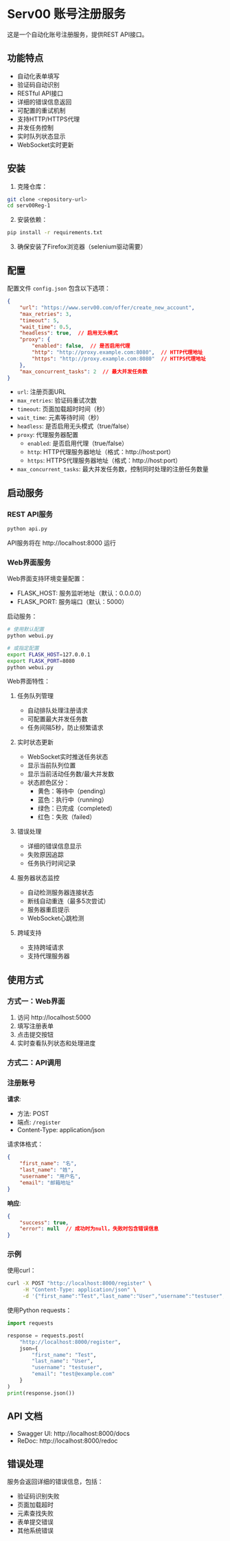 # Serv00 账号注册服务

这是一个自动化账号注册服务，提供REST API接口。

## 功能特点

- 自动化表单填写
- 验证码自动识别
- RESTful API接口
- 详细的错误信息返回
- 可配置的重试机制
- 支持HTTP/HTTPS代理
- 并发任务控制
- 实时队列状态显示
- WebSocket实时更新

## 安装

1. 克隆仓库：
```bash
git clone <repository-url>
cd serv00Reg-1
```

2. 安装依赖：
```bash
pip install -r requirements.txt
```

3. 确保安装了Firefox浏览器（selenium驱动需要）

## 配置

配置文件 `config.json` 包含以下选项：

```json
{
    "url": "https://www.serv00.com/offer/create_new_account",
    "max_retries": 3,
    "timeout": 5,
    "wait_time": 0.5,
    "headless": true,  // 启用无头模式
    "proxy": {
        "enabled": false,  // 是否启用代理
        "http": "http://proxy.example.com:8080",  // HTTP代理地址
        "https": "http://proxy.example.com:8080"  // HTTPS代理地址
    },
    "max_concurrent_tasks": 2  // 最大并发任务数
}
```

- `url`: 注册页面URL
- `max_retries`: 验证码重试次数
- `timeout`: 页面加载超时时间（秒）
- `wait_time`: 元素等待时间（秒）
- `headless`: 是否启用无头模式（true/false）
- `proxy`: 代理服务器配置
  - `enabled`: 是否启用代理（true/false）
  - `http`: HTTP代理服务器地址（格式：http://host:port）
  - `https`: HTTPS代理服务器地址（格式：http://host:port）
- `max_concurrent_tasks`: 最大并发任务数，控制同时处理的注册任务数量

## 启动服务

### REST API服务

```bash
python api.py
```

API服务将在 http://localhost:8000 运行

### Web界面服务

Web界面支持环境变量配置：
- FLASK_HOST: 服务监听地址（默认：0.0.0.0）
- FLASK_PORT: 服务端口（默认：5000）

启动服务：
```bash
# 使用默认配置
python webui.py

# 或指定配置
export FLASK_HOST=127.0.0.1
export FLASK_PORT=8080
python webui.py
```

Web界面特性：
1. 任务队列管理
   - 自动排队处理注册请求
   - 可配置最大并发任务数
   - 任务间隔5秒，防止频繁请求

2. 实时状态更新
   - WebSocket实时推送任务状态
   - 显示当前队列位置
   - 显示当前活动任务数/最大并发数
   - 状态颜色区分：
     * 黄色：等待中（pending）
     * 蓝色：执行中（running）
     * 绿色：已完成（completed）
     * 红色：失败（failed）

3. 错误处理
   - 详细的错误信息显示
   - 失败原因追踪
   - 任务执行时间记录

4. 服务器状态监控
   - 自动检测服务器连接状态
   - 断线自动重连（最多5次尝试）
   - 服务器重启提示
   - WebSocket心跳检测

5. 跨域支持
   - 支持跨域请求
   - 支持代理服务器

## 使用方式

### 方式一：Web界面

1. 访问 http://localhost:5000
2. 填写注册表单
3. 点击提交按钮
4. 实时查看队列状态和处理进度

### 方式二：API调用

### 注册账号

**请求**:
- 方法: POST
- 端点: `/register`
- Content-Type: application/json

请求体格式：
```json
{
    "first_name": "名",
    "last_name": "姓",
    "username": "用户名",
    "email": "邮箱地址"
}
```

**响应**:
```json
{
    "success": true,
    "error": null  // 成功时为null，失败时包含错误信息
}
```

### 示例

使用curl：
```bash
curl -X POST "http://localhost:8000/register" \
     -H "Content-Type: application/json" \
     -d '{"first_name":"Test","last_name":"User","username":"testuser","email":"test@example.com"}'
```

使用Python requests：
```python
import requests

response = requests.post(
    "http://localhost:8000/register",
    json={
        "first_name": "Test",
        "last_name": "User",
        "username": "testuser",
        "email": "test@example.com"
    }
)
print(response.json())
```

## API 文档

- Swagger UI: http://localhost:8000/docs
- ReDoc: http://localhost:8000/redoc

## 错误处理

服务会返回详细的错误信息，包括：
- 验证码识别失败
- 页面加载超时
- 元素查找失败
- 表单提交错误
- 其他系统错误
